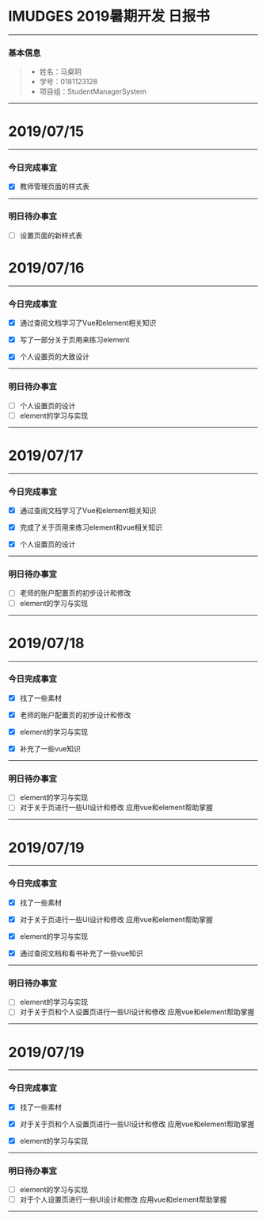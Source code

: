 # IMUDGES 2019暑期开发 日报书
-------


### 基本信息
> * 姓名：马粲玥
> * 学号：0181123128
> * 项目组：StudentManagerSystem
-------


# 2019/07/15

-------

### 今日完成事宜
- [x]  教师管理页面的样式表


------
### 明日待办事宜
- [ ] 设置页面的新样式表


# 2019/07/16

-------

### 今日完成事宜
- [x]  通过查阅文档学习了Vue和element相关知识
- [x]  写了一部分关于页用来练习element
- [x]  个人设置页的大致设计



------
### 明日待办事宜
- [ ] 个人设置页的设计
- [ ] element的学习与实现
-------

# 2019/07/17

-------

### 今日完成事宜
- [x]  通过查阅文档学习了Vue和element相关知识
- [x]  完成了关于页用来练习element和vue相关知识
- [x]  个人设置页的设计



------
### 明日待办事宜
- [ ] 老师的账户配置页的初步设计和修改
- [ ] element的学习与实现
-------

# 2019/07/18

-------

### 今日完成事宜
- [x]  找了一些素材
- [x]  老师的账户配置页的初步设计和修改
- [x]  element的学习与实现
- [x]  补充了一些vue知识



------
### 明日待办事宜
- [ ]  element的学习与实现
- [ ]  对于关于页进行一些UI设计和修改 应用vue和element帮助掌握
-------


# 2019/07/19

-------

### 今日完成事宜
- [x]  找了一些素材
- [x]  对于关于页进行一些UI设计和修改 应用vue和element帮助掌握
- [x]  element的学习与实现
- [x]  通过查阅文档和看书补充了一些vue知识



------
### 明日待办事宜
- [ ]  element的学习与实现
- [ ]  对于关于页和个人设置页进行一些UI设计和修改 应用vue和element帮助掌握
-------


# 2019/07/19

-------

### 今日完成事宜
- [x]  找了一些素材
- [x]  对于关于页和个人设置页进行一些UI设计和修改 应用vue和element帮助掌握
- [x]  element的学习与实现



------
### 明日待办事宜
- [ ]  element的学习与实现
- [ ]  对于个人设置页进行一些UI设计和修改 应用vue和element帮助掌握
-------

